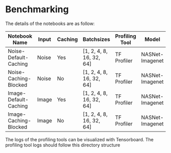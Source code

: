 # Benchmarking

The details of the notebooks are as follow:

| Notebook Name | Input | Caching | Batchsizes | Profiling Tool   | Model | Dataset
|---|---|---|---|---|---|---|
|  Noise-Default-Caching |  Noise | Yes  | [1, 2, 4, 8, 16, 32, 64]  |  TF Profiler | NASNet-Imagenet | Noise |
|  Noise-Caching-Blocked |  Noise | No  | [1, 2, 4, 8, 16, 32, 64]  |  TF Profiler | NASNet-Imagenet | Noise |
|  Image-Default-Caching |  Image | Yes  | [1, 2, 4, 8, 16, 32, 64]  |  TF Profiler | NASNet-Imagenet | CIFAR100 Resized|
|  Image-Caching-Blocked |  Image | No  | [1, 2, 4, 8, 16, 32, 64]  |  TF Profiler | NASNet-Imagenet | CIFAR100 Resized |

The logs of the profiling tools can be visualized with Tensorboard. The profiling tool logs should follow this directory structure
